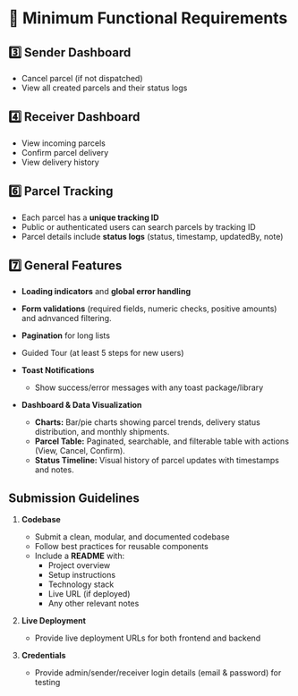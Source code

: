 # **📌 Minimum Functional Requirements**

## **3️⃣ Sender Dashboard**

- Cancel parcel (if not dispatched)
- View all created parcels and their status logs

## **4️⃣ Receiver Dashboard**

- View incoming parcels
- Confirm parcel delivery
- View delivery history

## **6️⃣ Parcel Tracking**

- Each parcel has a **unique tracking ID**
- Public or authenticated users can search parcels by tracking ID
- Parcel details include **status logs** (status, timestamp, updatedBy, note)

## **7️⃣ General Features**

- **Loading indicators** and **global error handling**
- **Form validations** (required fields, numeric checks, positive amounts)  and adnvanced filtering.
- **Pagination** for long lists
- Guided Tour (at least 5 steps for new users)
- **Toast Notifications**
  
  - Show success/error messages with any toast package/library
  
- **Dashboard & Data Visualization**
  - **Charts:** Bar/pie charts showing parcel trends, delivery status distribution, and monthly shipments.  
  - **Parcel Table:** Paginated, searchable, and filterable table with actions (View, Cancel, Confirm).  
  - **Status Timeline:** Visual history of parcel updates with timestamps and notes.  

## **Submission Guidelines**

1. **Codebase**
    - Submit a clean, modular, and documented codebase
    - Follow best practices for reusable components
    - Include a **README** with:
        - Project overview
        - Setup instructions
        - Technology stack
        - Live URL (if deployed)
        - Any other relevant notes

2. **Live Deployment**
    - Provide live deployment URLs for both frontend and backend
  
3. **Credentials**
    - Provide admin/sender/receiver login details (email & password) for testing
